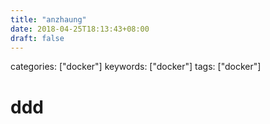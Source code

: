 ```yaml
---
title: "anzhaung"
date: 2018-04-25T18:13:43+08:00
draft: false
---
```


categories: ["docker"]
keywords: ["docker"]
tags: ["docker"]


#  ddd